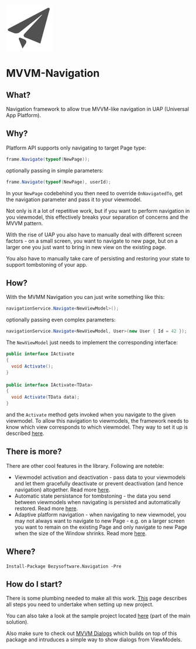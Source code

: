 ![Logo](/art/logo.128x128.png)

# MVVM-Navigation

## What?
Navigation framework to allow true MVVM-like navigation in UAP (Universal App Platform).

## Why?

Platform API supports only navigating to target Page type:
```csharp
frame.Navigate(typeof(NewPage));
```

optionally passing in simple parameters:

```csharp
frame.Navigate(typeof(NewPage), userId);
```

In your `NewPage` codebehind you then need to override `OnNavigatedTo`, get the navigation parameter and pass it to your viewmodel.

Not only is it a lot of repetitive work, but if you want to perform navigation in you viewmodel, this effectively breaks your separation of concerns and the MVVM pattern. 

With the rise of UAP you also have to manually deal with different screen factors - on a small screen, you want to navigate to new page, but on a larger one you just want to bring in new view on the existing page.

You also have to manually take care of persisting and restoring your state to support tombstoning of your app. 

## How?

With the MVMM Navigation you can just write something like this:

```csharp
navigationService.Navigate<NewViewModel>();
```

optionally passing even complex parameters:

```csharp
navigationService.Navigate<NewViewModel, User>(new User { Id = 42 });
```

The `NewViewModel` just needs to implement the corresponding interface:

```csharp
public interface IActivate
{
  void Activate();
}

public interface IActivate<TData>
{
  void Activate(TData data);
}
```

and the `Activate` method gets invoked when you navigate to the given viewmodel. To allow this navigation to viewmodels, the framework needs to know which view corresponds to which viewmodel. They way to set it up is described [here](doc/view-lookup.md).

## There is more?

There are other cool features in the library. Following are noteble:

* Viewmodel activation and deactivation - pass data to your viewmodels and let them gracefully deactivate or prevent deactivation (and hence navigation) altogether. Read more [here](doc/activation-deactivation.md). 
* Automatic state persistance for tombstoning - the data you send between viewmodels when navigating is persisted and automatically restored. Read more [here](doc/state-persistence.md).
* Adaptive platform navigation - when navigating to new viewmodel, you may not always want to navigate to new Page - e.g. on a larger screen you want to remain on the existing Page and only navigate to new Page when the size of the Window shrinks. Read more [here](doc/adaptive-navigation.md).

## Where?

`Install-Package Bezysoftware.Navigation -Pre`

## How do I start?

There is some plumbing needed to make all this work. [This](doc/plumbing.md) page describes all steps you need to undertake when setting up new project.

You can also take a look at the sample project located [here](src/) (part of the main solution). 

Also make sure to check out [MVVM Dialogs](https://github.com/bezysoftware/MVVM-Dialogs/) which builds on top of this package and intruduces a simple way to show dialogs from ViewModels. 
